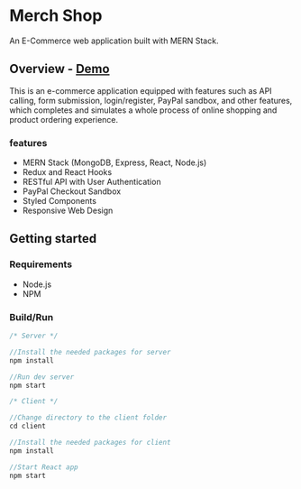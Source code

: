 # Merch Shop

An E-Commerce web application built with MERN Stack.

## Overview - [Demo](https://react-merch-shop.herokuapp.com/)

This is an e-commerce application equipped with features such as API calling, form submission, login/register, PayPal sandbox, and other features, which completes and simulates a whole process of online shopping and product ordering experience.

### features

- MERN Stack (MongoDB, Express, React, Node.js)
- Redux and React Hooks
- RESTful API with User Authentication
- PayPal Checkout Sandbox
- Styled Components
- Responsive Web Design

## Getting started

### Requirements

- Node.js
- NPM

### Build/Run

```javascript
/* Server */

//Install the needed packages for server
npm install

//Run dev server
npm start

/* Client */

//Change directory to the client folder
cd client

//Install the needed packages for client
npm install

//Start React app
npm start
```
